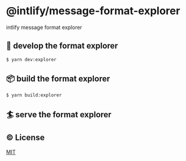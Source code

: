 # @intlify/message-format-explorer

intlify message format explorer

## 🔨 develop the format explorer

```sh
$ yarn dev:explorer
```

## 📦 build the format explorer

```sh
$ yarn build:explorer
```

## 🏄 serve the format explorer

## ©️ License

[MIT](http://opensource.org/licenses/MIT)
